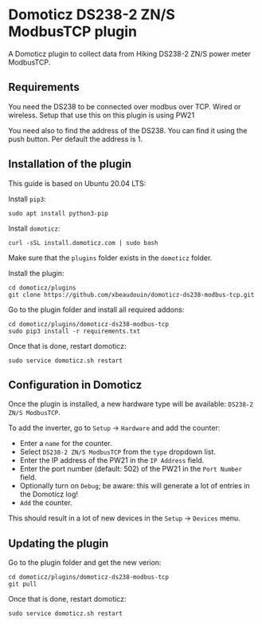 # Domoticz DS238-2 ZN/S ModbusTCP plugin

A Domoticz plugin to collect data from Hiking DS238-2 ZN/S power meter ModbusTCP.

## Requirements

You need the DS238 to be connected over modbus over TCP. Wired or wireless.
Setup that use this on this plugin is using PW21

You need also to find the address of the DS238. You can find it using the
push button. Per default the address is 1.

## Installation of the plugin

This guide is based on Ubuntu 20.04 LTS:

Install `pip3`:

``` shell
sudo apt install python3-pip
```

Install `domoticz`:

``` shell
curl -sSL install.domoticz.com | sudo bash
```

Make sure that the `plugins` folder exists in the `domoticz` folder.

Install the plugin:

``` shell
cd domoticz/plugins
git clone https://github.com/xbeaudouin/domoticz-ds238-modbus-tcp.git
```

Go to the plugin folder and install all required addons:

``` shell
cd domoticz/plugins/domoticz-ds238-modbus-tcp
sudo pip3 install -r requirements.txt
```

Once that is done, restart domoticz:

``` shell
sudo service domoticz.sh restart
```

## Configuration in Domoticz

Once the plugin is installed, a new hardware type will be available: `DS238-2 ZN/S ModbusTCP`.

To add the inverter, go to `Setup` -> `Hardware` and add the counter:

- Enter a `name` for the counter.
- Select `DS238-2 ZN/S ModbusTCP` from the `type` dropdown list.
- Enter the IP address of the PW21 in the `IP Address` field.
- Enter the port number (default: 502) of the PW21 in the `Port Number` field.
- Optionally turn on `Debug`; be aware: this will generate a lot of entries in the Domoticz log!
- `Add` the counter.

This should result in a lot of new devices in the `Setup` -> `Devices` menu.

## Updating the plugin

Go to the plugin folder and get the new verion:

``` shell
cd domoticz/plugins/domoticz-ds238-modbus-tcp
git pull
```

Once that is done, restart domoticz:

``` shell
sudo service domoticz.sh restart
```

